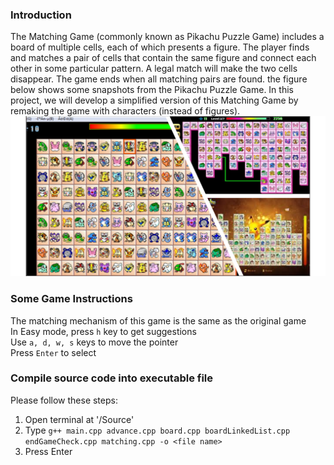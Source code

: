 ### Introduction
The Matching Game (commonly known as Pikachu Puzzle Game) includes a board of multiple cells, each of which presents a figure. The player finds and matches a pair of cells that contain the same figure and connect each other in some particular pattern. A legal match will make the two cells disappear. The game ends when all matching pairs are found. the figure below shows some snapshots from the Pikachu Puzzle Game. In this project, we will develop a simplified version of this Matching Game by remaking the game with characters (instead of figures). \
![Pikachu Puzzle game](/Document/PikachuGame.png)
### Some Game Instructions
The matching mechanism of this game is the same as the original game\
In Easy mode, press `h` key to get suggestions\
Use `a, d, w, s` keys to move the pointer\
Press `Enter` to select
### Compile source code into executable file
Please follow these steps:
1. Open terminal at '/Source'
1. Type `g++ main.cpp advance.cpp board.cpp boardLinkedList.cpp endGameCheck.cpp matching.cpp -o <file name>`
1. Press Enter
